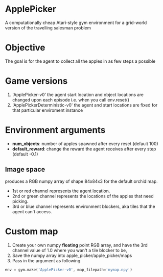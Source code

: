 # ApplePicker
A computationally cheap Atari-style gym environment for a grid-world version of the travelling salesman problem  

# Objective
The goal is for the agent to collect all the apples in as few steps a possible  

# Game versions
1. 'ApplePicker-v0' the agent start location and object locations are changed upon each episode i.e. when you call env.reset()  
2. 'ApplePickerDeterministic-v0' the agent and start locations are fixed for that particular enviroment instance

# Environment arguments
* **num_objects**: number of apples spawned after every reset (default 100)  
* **default_reward**: change the reward the agent receives after every step (default -0.1)


## Image space
produces a RGB numpy array of shape 84x84x3 for the default orchid map.  
* 1st or red channel represents the agent location.   
* 2nd or green channel represents the locations of the apples that need picking.  
* 3rd or blue channel represents environment blockers, aka tiles that the agent can't access. 

# Custom map  
1. Create your own numpy **floating** point RGB array, and have the 3rd channel value of 1.0 where you wan't a tile blocker to be,  
2. Save the numpy array into apple_picker/apple_picker/maps
3. Pass in the argument as following  
```python
env = gym.make('ApplePicker-v0', map_filepath='mymap.npy')
```

